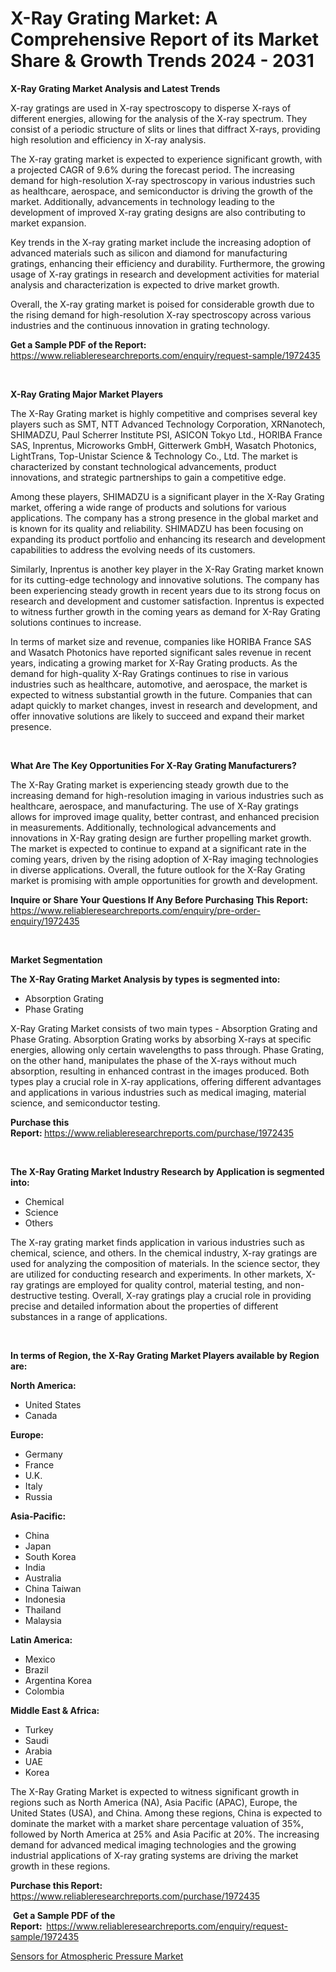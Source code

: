 <p><h1>X-Ray Grating Market: A Comprehensive Report of its Market Share & Growth Trends 2024 - 2031</h1></p><p><strong>X-Ray Grating Market Analysis and Latest Trends</strong></p>
<p><p>X-ray gratings are used in X-ray spectroscopy to disperse X-rays of different energies, allowing for the analysis of the X-ray spectrum. They consist of a periodic structure of slits or lines that diffract X-rays, providing high resolution and efficiency in X-ray analysis.</p><p>The X-ray grating market is expected to experience significant growth, with a projected CAGR of 9.6% during the forecast period. The increasing demand for high-resolution X-ray spectroscopy in various industries such as healthcare, aerospace, and semiconductor is driving the growth of the market. Additionally, advancements in technology leading to the development of improved X-ray grating designs are also contributing to market expansion.</p><p>Key trends in the X-ray grating market include the increasing adoption of advanced materials such as silicon and diamond for manufacturing gratings, enhancing their efficiency and durability. Furthermore, the growing usage of X-ray gratings in research and development activities for material analysis and characterization is expected to drive market growth.</p><p>Overall, the X-ray grating market is poised for considerable growth due to the rising demand for high-resolution X-ray spectroscopy across various industries and the continuous innovation in grating technology.</p></p>
<p><strong>Get a Sample PDF of the Report:&nbsp;</strong> <a href="https://www.reliableresearchreports.com/enquiry/request-sample/1972435">https://www.reliableresearchreports.com/enquiry/request-sample/1972435</a></p>
<p>&nbsp;</p>
<p><strong>X-Ray Grating Major Market Players</strong></p>
<p><p>The X-Ray Grating market is highly competitive and comprises several key players such as SMT, NTT Advanced Technology Corporation, XRNanotech, SHIMADZU, Paul Scherrer Institute PSI, ASICON Tokyo Ltd., HORIBA France SAS, Inprentus, Microworks GmbH, Gitterwerk GmbH, Wasatch Photonics, LightTrans, Top-Unistar Science & Technology Co., Ltd. The market is characterized by constant technological advancements, product innovations, and strategic partnerships to gain a competitive edge.</p><p>Among these players, SHIMADZU is a significant player in the X-Ray Grating market, offering a wide range of products and solutions for various applications. The company has a strong presence in the global market and is known for its quality and reliability. SHIMADZU has been focusing on expanding its product portfolio and enhancing its research and development capabilities to address the evolving needs of its customers.</p><p>Similarly, Inprentus is another key player in the X-Ray Grating market known for its cutting-edge technology and innovative solutions. The company has been experiencing steady growth in recent years due to its strong focus on research and development and customer satisfaction. Inprentus is expected to witness further growth in the coming years as demand for X-Ray Grating solutions continues to increase.</p><p>In terms of market size and revenue, companies like HORIBA France SAS and Wasatch Photonics have reported significant sales revenue in recent years, indicating a growing market for X-Ray Grating products. As the demand for high-quality X-Ray Gratings continues to rise in various industries such as healthcare, automotive, and aerospace, the market is expected to witness substantial growth in the future. Companies that can adapt quickly to market changes, invest in research and development, and offer innovative solutions are likely to succeed and expand their market presence.</p></p>
<p>&nbsp;</p>
<p><strong>What Are The Key Opportunities For X-Ray Grating Manufacturers?</strong></p>
<p><p>The X-Ray Grating market is experiencing steady growth due to the increasing demand for high-resolution imaging in various industries such as healthcare, aerospace, and manufacturing. The use of X-Ray gratings allows for improved image quality, better contrast, and enhanced precision in measurements. Additionally, technological advancements and innovations in X-Ray grating design are further propelling market growth. The market is expected to continue to expand at a significant rate in the coming years, driven by the rising adoption of X-Ray imaging technologies in diverse applications. Overall, the future outlook for the X-Ray Grating market is promising with ample opportunities for growth and development.</p></p>
<p><strong>Inquire or Share Your Questions If Any Before Purchasing This Report:</strong> <a href="https://www.reliableresearchreports.com/enquiry/pre-order-enquiry/1972435">https://www.reliableresearchreports.com/enquiry/pre-order-enquiry/1972435</a></p>
<p>&nbsp;</p>
<p><strong>Market Segmentation</strong></p>
<p><strong>The X-Ray Grating Market Analysis by types is segmented into:</strong></p>
<p><ul><li>Absorption Grating</li><li>Phase Grating</li></ul></p>
<p><p>X-Ray Grating Market consists of two main types - Absorption Grating and Phase Grating. Absorption Grating works by absorbing X-rays at specific energies, allowing only certain wavelengths to pass through. Phase Grating, on the other hand, manipulates the phase of the X-rays without much absorption, resulting in enhanced contrast in the images produced. Both types play a crucial role in X-ray applications, offering different advantages and applications in various industries such as medical imaging, material science, and semiconductor testing.</p></p>
<p><strong>Purchase this Report:&nbsp;</strong><a href="https://www.reliableresearchreports.com/purchase/1972435">https://www.reliableresearchreports.com/purchase/1972435</a></p>
<p>&nbsp;</p>
<p><strong>The X-Ray Grating Market Industry Research by Application is segmented into:</strong></p>
<p><ul><li>Chemical</li><li>Science</li><li>Others</li></ul></p>
<p><p>The X-ray grating market finds application in various industries such as chemical, science, and others. In the chemical industry, X-ray gratings are used for analyzing the composition of materials. In the science sector, they are utilized for conducting research and experiments. In other markets, X-ray gratings are employed for quality control, material testing, and non-destructive testing. Overall, X-ray gratings play a crucial role in providing precise and detailed information about the properties of different substances in a range of applications.</p></p>
<p>&nbsp;</p>
<p><strong>In terms of Region, the X-Ray Grating Market Players available by Region are:</strong></p>
<p>
    <p> <strong> North America: </strong>
        <ul>
            <li>United States</li>
            <li>Canada</li>
        </ul>
        </p> 
    <p> <strong> Europe: </strong>
        <ul>
            <li>Germany</li>
            <li>France</li>
            <li>U.K.</li>
            <li>Italy</li>
            <li>Russia</li>
        </ul>
        </p> 
    <p> <strong> Asia-Pacific: </strong>
        <ul>
            <li>China</li>
            <li>Japan</li>
            <li>South Korea</li>
            <li>India</li>
            <li>Australia</li>
            <li>China Taiwan</li>
            <li>Indonesia</li>
            <li>Thailand</li>
            <li>Malaysia</li>
        </ul>
        </p> 
    <p> <strong> Latin America: </strong>
        <ul>
            <li>Mexico</li>
            <li>Brazil</li>
            <li>Argentina Korea</li>
            <li>Colombia</li>
        </ul>
        </p> 
    <p> <strong> Middle East & Africa: </strong>
        <ul>
            <li>Turkey</li>
            <li>Saudi</li>
            <li>Arabia</li>
            <li>UAE</li>
            <li>Korea</li>
        </ul>
    </p>
    </p>
<p><p>The X-Ray Grating Market is expected to witness significant growth in regions such as North America (NA), Asia Pacific (APAC), Europe, the United States (USA), and China. Among these regions, China is expected to dominate the market with a market share percentage valuation of 35%, followed by North America at 25% and Asia Pacific at 20%. The increasing demand for advanced medical imaging technologies and the growing industrial applications of X-ray grating systems are driving the market growth in these regions.</p></p>
<p><strong>Purchase this Report: </strong><a href="https://www.reliableresearchreports.com/purchase/1972435">https://www.reliableresearchreports.com/purchase/1972435</a></p>
<p>&nbsp;<strong>Get a Sample PDF of the Report:&nbsp;&nbsp;</strong><a href="https://www.reliableresearchreports.com/enquiry/request-sample/1972435">https://www.reliableresearchreports.com/enquiry/request-sample/1972435</a></p>
<p><strong></strong></p>
<p><p><a href="https://github.com/jodemen/Market-Research-Report-List-2/blob/main/sensors-for-atmospheric-pressure-market.md">Sensors for Atmospheric Pressure Market</a></p></p>